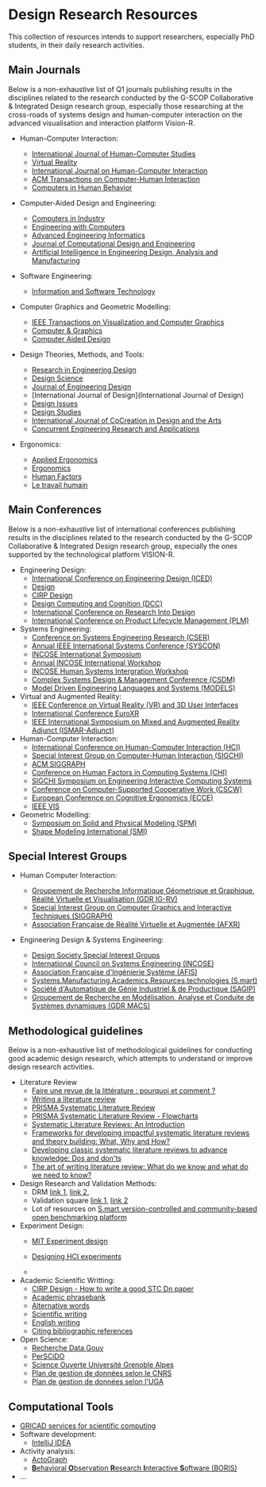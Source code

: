 # Design Research Resources

This collection of resources intends to support researchers, especially PhD students, in their daily research activities.  

## Main Journals

Below is a non-exhaustive list of Q1 journals publishing results in the disciplines related to the research conducted by the G-SCOP Collaborative & Integrated Design research group, especially those researching at the cross-roads of systems design and human-computer interaction on the advanced visualisation and interaction platform Vision-R.

- Human-Computer Interaction:
  - [International Journal of Human-Computer Studies](https://www.sciencedirect.com/journal/international-journal-of-human-computer-studies)
  - [Virtual Reality](https://link-springer-com.sid2nomade-2.grenet.fr/journal/10055)
  - [International Journal on Human-Computer Interaction](https://www-tandfonline-com.sid2nomade-2.grenet.fr/journals/hihc20)
  - [ACM Transactions on Computer-Human Interaction](https://dl.acm.org/journal/tochi)
  - [Computers in Human Behavior](https://www.sciencedirect.com/journal/computers-in-human-behavior/about/aims-and-scope)
- Computer-Aided Design and Engineering:
  - [Computers in Industry](https://www.sciencedirect.com/journal/computers-in-industry)
  - [Engineering with Computers](https://www.springer.com/journal/366)
  - [Advanced Engineering Informatics]()
  - [Journal of Computational Design and Engineering](https://academic.oup.com/jcde?login=false)
  - [Artificial Intelligence in Engineering Design, Analysis and Manufacturing](https://www.cambridge.org/core/journals/ai-edam)
- Software Engineering:
  - [Information and Software Technology](https://www.sciencedirect.com/journal/information-and-software-technology)

- Computer Graphics and Geometric Modelling:
  - [IEEE Transactions on Visualization and Computer Graphics](https://ieeexplore.ieee.org/xpl/RecentIssue.jsp?punumber=2945)
  - [Computer & Graphics](https://ieeexplore.ieee.org/xpl/RecentIssue.jsp?punumber=38)
  - [Computer Aided Design](https://www.sciencedirect.com/journal/computer-aided-design)
- Design Theories, Methods, and Tools:
  - [Research in Engineering Design](https://www.springer.com/journal/163)
  - [Design Science](https://www.cambridge.org/core/journals/design-science)
  - [Journal of Engineering Design](https://www.tandfonline.com/toc/cjen20/current)
  - [International Journal of Design](International Journal of Design)
  - [Design Issues](https://direct.mit.edu/desi)
  - [Design Studies](https://www.sciencedirect.com/journal/design-studies)
  - [International Journal of CoCreation in Design and the Arts](https://www.tandfonline.com/journals/ncdn20)
  - [Concurrent Engineering Research and Applications](https://journals.sagepub.com/home/cer)
- Ergonomics:
  - [Applied Ergonomics](https://www.sciencedirect.com/journal/applied-ergonomics)
  - [Ergonomics](https://www.tandfonline.com/journals/terg20)
  - [Human Factors](https://journals.sagepub.com/home/HFS)
  - [Le travail humain](https://letravailhumain.org/en/)


## Main Conferences

Below is a non-exhaustive list of international conferences publishing results in the disciplines related to the research conducted by the G-SCOP Collaborative & Integrated Design research group, especially the ones supported by the technological platform VISION-R.

- Engineering Design:
  - [International Conference on Engineering Design (ICED)](https://iced.designsociety.org/)
  - [Design](https://www.designconference.org/)
  - [CIRP Design]()
  - [Design Computing and Cognition (DCC)]()
  - [International Conference on Research Into Design](https://design.iith.ac.in/icord25/)
  - [International Conference on Product Lifecycle Management (PLM)]()
- Systems Engineering:
  - [Conference on Systems Engineering Research (CSER)](https://cser.info/)
  - [Annual IEEE International Systems Conference (SYSCON)]()
  - [INCOSE International Symposium](https://www.incose.org/symp2022/home/what-is-the-international-symposium)
  - [Annual INCOSE International Workshop](https://www.incose.org/IW2023)
  - [INCOSE Human Systems Intergration Workshop](https://www.incose.org/hsiws2022)
  - [Complex Systems Design & Management Conference (CSDM)](https://cesam.community/csdm-2024/)
  - [Model Driven Engineering Languages and Systems (MODELS)](https://conf.researchr.org/home/models-2024)
- Virtual and Augmented Reality:
  - [IEEE Conference on Virtual Reality (VR) and 3D User Interfaces](http://ieeevr.org/2023)
  - [International Conference EuroXR](https://www.euroxr-association.org/euroxr-conferences/)
  - [IEEE International Symposium on Mixed and Augmented Reality Adjunct (ISMAR-Adjunct)](https://ieeexplore.ieee.org/xpl/conhome/9585620/proceeding)
- Human-Computer Interaction:
  - [International Conference on Human-Computer Interaction (HCI)](https://2023.hci.international/index.html)
  - [Special Interest Group on Computer-Human Interaction (SIGCHI)](https://sigchi.org/)
  - [ACM SIGGRAPH](https://www.siggraph.org/)
  - [Conference on Human Factors in Computing Systems (CHI)](https://dl.acm.org/doi/proceedings/10.1145/3491102)
  - [SIGCHI Symposium on Engineering Interactive Computing Systems](https://eics.acm.org/2023/)
  - [Conference on Computer-Supported Cooperative Work (CSCW)](https://cscw.acm.org/)
  - [European Conference on Cognitive Ergonomics (ECCE)](https://digitaleconomy.wales/ecce2023/)
  - [IEEE VIS](https://ieeevis.org/year/2024/welcome)
- Geometric Modelling:
  - [Symposium on Solid and Physical Modeling (SPM)](https://sites.google.com/view/spm-2023/)
  - [Shape Modeling International (SMI)](https://smiconf.github.io/)

## Special Interest Groups
  - Human Computer Interaction:
    - [Groupement de Recherche Informatique Géometrique et Graphique, Réalité Virtuelle et Visualisation (GDR IG-RV)](https://gdr-igrv.fr/)
    - [Special Interest Group on Computer Graphics and Interactive Techniques (SIGGRAPH)](https://www.siggraph.org/)
    - [Association Française de Réalité Virtuelle et Augmentée (AFXR)](https://www.afxr.org/page/1756926-accueil)

  - Engineering Design & Systems Engineering:
    - [Design Society Special Interest Groups](https://www.designsociety.org/group/11/Special+Interest+Groups+%28SIGs%29)
    - [International Council on Systems Engineering (INCOSE)](http://www.incose.org/)
    - [Association Française d'Ingénierie Système (AFIS)](https://www.afis.fr/)
    - [Systems.Manufacturing.Academics.Resources.technologies (S.mart)](https://s-mart.fr/)
    - [Société d'Automatique de Génie Industriel & de Productique (SAGIP)](https://www.sagip.org/fr)
    - [Groupement de Recherche en Modélisation, Analyse et Conduite de Systèmes dynamiques (GDR MACS)](https://gdr-macs.cnrs.fr/)


## Methodological guidelines

Below is a non-exhaustive list of methodological guidelines for conducting good academic design research, which attempts to understand or improve design research activities.

- Literature Review
  - [Faire une revue de la littérature : pourquoi et comment ?](https://hal.science/hal-00657381/file/Pages_15_A_27_-_Dumez_H._-_2011_-_Faire_une_revue_de_littA_rature._-_Libellio_vol._7_nA_2.pdf)
  - [Writing a literature review](https://github.com/rpinquie/rpinquie.github.io/blob/master/PhD/biblio/Writing%20a%20literature%20review.pdf)
  - [PRISMA Systematic Literature Review](http://www.prisma-statement.org/)
  - [PRISMA Systematic Literature Review - Flowcharts](http://www.prisma-statement.org/PRISMAStatement/FlowDiagram)
  - [Systematic Literature Reviews: An Introduction](https://www.cambridge.org/core/journals/proceedings-of-the-international-conference-on-engineering-design/article/systematic-literature-reviews-an-introduction/40D4CEA7A7CC3FB6ED6233E79A0A2A1F)
  - [Frameworks for developing impactful systematic literature reviews and theory building: What, Why and How?](https://www-tandfonline-com.sid2nomade-2.grenet.fr/doi/epdf/10.1080/12460125.2023.2197700?needAccess=true)
  - [Developing classic systematic literature reviews to advance knowledge: Dos and don'ts](https://www-sciencedirect-com.sid2nomade-2.grenet.fr/science/article/pii/S0263237323001330?via%3Dihub)
  - [The art of writing literature review: What do we know and what do we need to know?](https://www-sciencedirect-com.sid2nomade-2.grenet.fr/science/article/pii/S0969593120300585?via%3Dihub)
- Design Research and Validation Methods:
  - DRM [link 1](https://link.springer.com/book/10.1007/978-1-84882-587-1), [link 2](https://edisciplinas.usp.br/pluginfile.php/6312877/mod_resource/content/2/Txtei0476%20DRM%202009.pdf),
  - Validation square [link 1](https://www.researchgate.net/publication/238355807_The''Validation_Square''-Validating_Design_Methods), [link 2](https://asmedigitalcollection.asme.org/ebooks/book/103/chapter-abstract/22576/The-Validation-Square-How-Does-One-Verify-and?redirectedFrom=fulltext)
  - Lot of resources on [S.mart version-controlled and community-based open benchmarking platform](https://github.com/GIS-S-mart/Welcome)
- Experiment Design:
  - [MIT Experiment design](https://web.mit.edu/6.813/www/sp16/classes/11-experiment-design/#experiment-design-techniques)
  
  - [Designing HCI experiments](https://www3.cs.stonybrook.edu/~mueller/teaching/cse323/05-DesigningHCIExperiments.pdf)
  
  - 
- Academic Scientific Writting:
  - [CIRP Design - How to write a good STC Dn paper](https://github.com/rpinquie/rpinquie.github.io/blob/master/PhD/biblio/How%20to%20write%20a%20good%20Dn%20paper%20v2.pdf)
  - [Academic phrasebank](https://github.com/rpinquie/rpinquie.github.io/blob/master/PhD/biblio/Academic%20phrasebanck.pdf)
  - [Alternative words](https://github.com/rpinquie/rpinquie.github.io/tree/master/PhD/biblio/Alternative%20words.pdf)
  - [Scientific writing](https://github.com/rpinquie/rpinquie.github.io/tree/master/PhD/biblio/Scientific%20writing.pdf)
  - [English writing](https://github.com/rpinquie/rpinquie.github.io/tree/master/PhD/biblio/English%20writing.pdf)
  - [Citing bibliographic references](https://github.com/rpinquie/rpinquie.github.io/tree/master/PhD/biblio/Citing%20bibliographic%20references.pdf)
- Open Science:
  - [Recherche Data Gouv](https://entrepot.recherche.data.gouv.fr/loginpage.xhtml;jsessionid=3f3e86caa237b27b725ff95e69ca?redirectPage=%2Fdataverseuser.xhtml)
  - [PerSCiDO](https://perscido.univ-grenoble-alpes.fr/)
  - [Science Ouverte Université Grenoble Alpes](https://scienceouverte.univ-grenoble-alpes.fr/)
  - [Plan de gestion de données selon le CNRS](https://doranum.fr/plan-gestion-donnees-dmp/le-plan-de-gestion-de-donnees-pas-a-pas_10_13143_t94g-9j96/)
  - [Plan de gestion de données selon l'UGA](https://scienceouverte.univ-grenoble-alpes.fr/donnees/organiser/pgd/)

## Computational Tools

- [GRICAD services for scientific computing](https://gricad.univ-grenoble-alpes.fr/catalogue.html)
- Software development:
  - [IntelliJ IDEA](https://www.jetbrains.com/idea/)
- Activity analysis:
  - [ActoGraph](https://www.actograph.io/fr/software/description)
  - [**B**ehavioral **O**bservation **R**esearch **I**nteractive **S**oftware (BORIS)](https://www.boris.unito.it/)
- ...
